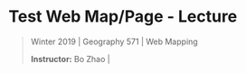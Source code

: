 # Test Web Map/Page - Lecture

> Winter 2019 | Geography 571 | Web Mapping
>
> **Instructor:** Bo Zhao |
